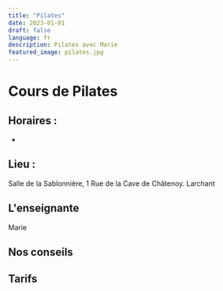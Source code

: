 ```yaml
---
title: "Pilates"
date: 2023-01-01
draft: false
language: fr
description: Pilates avec Marie
featured_image: pilates.jpg
---
```


# Cours de Pilates 

## Horaires :
- 

## Lieu : 
Salle de la Sablonnière, 1 Rue de la Cave de Châtenoy. Larchant

## L'enseignante 
Marie

## Nos conseils

## Tarifs

